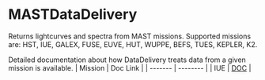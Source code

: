 MASTDataDelivery
==========
Returns lightcurves and spectra from MAST missions.  Supported missions are: HST, IUE, GALEX, FUSE, EUVE, HUT, WUPPE, BEFS, TUES, KEPLER, K2.

Detailed documentation about how DataDelivery treats data from a given mission is available.
| Mission | Doc Link |
| ------- | -------- |
| IUE     | [DOC](docs/doc_iue.md?raw=true) |
